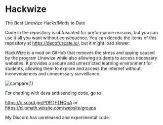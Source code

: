 # Hackwize
The Best Linewize Hacks/Mods to Date

Code in the repository is obfuscated for preformance reasons, but you can use it all you want without consequence. You can decode the items of this repository at https://deobfuscate.io/, but it might load slower. 


HackWize is a mod on GitHub that removes the stress and spying caused by the program Linewize while also allowing students to access necessary websites. It provides a secure and unrestricted learning environment for students, allowing them to explore and access the internet without inconveniences and unnecessary surveillance.

![compare(1)](https://user-images.githubusercontent.com/70281701/235012486-50109f5c-6caa-4050-8a06-248bae6a5003.jpg)

For chatting with devs and sending code, go to

https://discord.gg/PDRTFTHQnA or https://clipmath.wixsite.com/website/groups

My Discord has unreleased and experimental code.
